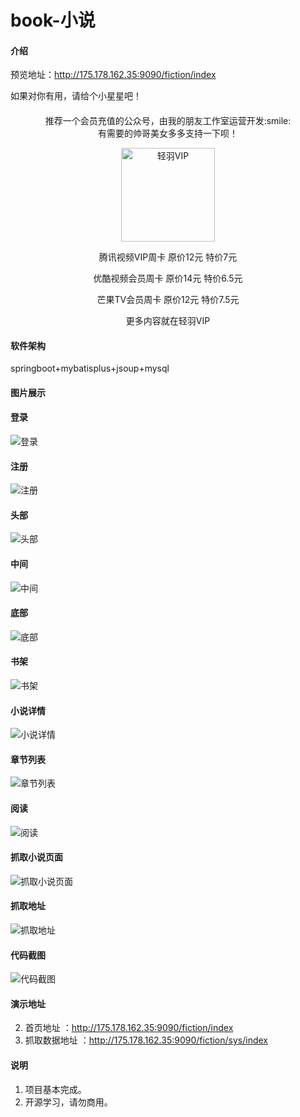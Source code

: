 # book-小说

#### 介绍
预览地址：http://175.178.162.35:9090/fiction/index

如果对你有用，请给个小星星吧！
####
<p align="center"> 推荐一个会员充值的公众号，由我的朋友工作室运营开发:smile:<br/>有需要的帅哥美女多多支持一下呗！</p>

<p align="center"><img alt="轻羽VIP" width="150px"src="https://gitee.com/lin_zhao_quan/book_novels/raw/master/cz_qrcode.png"/></p>
<P align="center">腾讯视频VIP周卡     原价12元    特价7元 </P>
<P align="center">优酷视频会员周卡    原价14元    特价6.5元 </P>
<P align="center">芒果TV会员周卡     原价12元     特价7.5元</P>
<P align="center">更多内容就在轻羽VIP</P>

#### 软件架构
springboot+mybatisplus+jsoup+mysql

#### 图片展示

#### 登录

![登录](https://images.gitee.com/uploads/images/2020/0106/221039_e62bc99f_5423276.png "屏幕截图.png")

#### 注册

![注册](https://images.gitee.com/uploads/images/2020/0106/221135_bc30250f_5423276.png "屏幕截图.png")

#### 头部

![头部](https://images.gitee.com/uploads/images/2019/1220/003342_5a6182c9_5423276.png "屏幕截图.png")

#### 中间

![中间](https://images.gitee.com/uploads/images/2019/1220/003415_a7e2e5af_5423276.png "屏幕截图.png")

#### 底部 

![底部](https://images.gitee.com/uploads/images/2019/1220/003453_246b5461_5423276.png "屏幕截图.png")

#### 书架

![书架](https://images.gitee.com/uploads/images/2020/0106/220854_5a050dd4_5423276.png "屏幕截图.png")

#### 小说详情

![小说详情](https://images.gitee.com/uploads/images/2019/1220/003510_8de5c3f2_5423276.png "屏幕截图.png")

#### 章节列表

![章节列表](https://images.gitee.com/uploads/images/2019/1220/003536_9b403642_5423276.png "屏幕截图.png")

#### 阅读

![阅读](https://images.gitee.com/uploads/images/2019/1220/003602_262b0701_5423276.png "屏幕截图.png")

#### 抓取小说页面
                                    
![抓取小说页面](https://images.gitee.com/uploads/images/2019/1231/153536_7ec0df53_5423276.png "屏幕截图.png")

#### 抓取地址

![抓取地址](https://images.gitee.com/uploads/images/2019/1231/153637_a67d4f6c_5423276.png "屏幕截图.png")

#### 代码截图
![代码截图](https://images.gitee.com/uploads/images/2020/0909/164022_6c652e86_5423276.png "屏幕截图.png")
#### 演示地址

2.   首页地址 ：http://175.178.162.35:9090/fiction/index
3.   抓取数据地址 ：http://175.178.162.35:9090/fiction/sys/index

#### 说明

1.   项目基本完成。
2.   开源学习，请勿商用。
